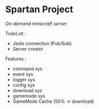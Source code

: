 Spartan Project
===================

*On-demand minecraft server*

TodoList :
 - Jedis connection (Pub/Sub)
 - Server creator

 
Features :
 - command sys
 - event sys
 - logger sys
 - config sys
 - download sys
 - gamemode sys
 - GameMode Cache (50% -> download)
 